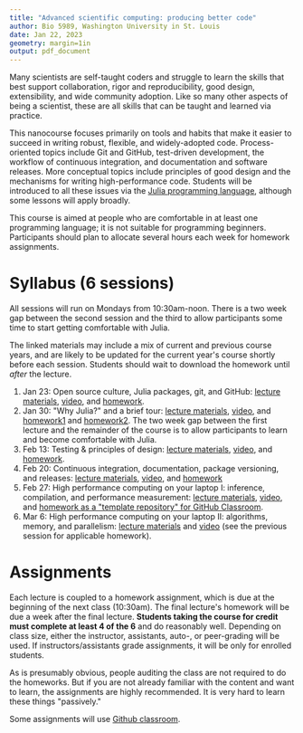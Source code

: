 ```yaml
---
title: "Advanced scientific computing: producing better code"
author: Bio 5989, Washington University in St. Louis
date: Jan 22, 2023
geometry: margin=1in
output: pdf_document
---
```


Many scientists are self-taught coders and struggle to learn the skills that best support collaboration, rigor and reproducibility, good design, extensibility, and wide community adoption.  Like so many other aspects of being a scientist, these are all skills that can be taught and learned via practice.

This nanocourse focuses primarily on tools and habits that make it easier to succeed in writing robust, flexible, and widely-adopted code.  Process-oriented topics include Git and GitHub, test-driven development, the workflow of continuous integration, and documentation and software releases.  More conceptual topics include principles of good design and the mechanisms for writing high-performance code.  Students will be introduced to all these issues via the [Julia programming language](https://julialang.org/), although some lessons will apply broadly.

This course is aimed at people who are comfortable in at least one programming language; it is not suitable for programming beginners.  Participants should plan to allocate several hours each week for homework assignments.

# Syllabus (6 sessions)

All sessions will run on Mondays from 10:30am-noon.  There is a two week gap between the second session and the third to allow participants some time to start getting comfortable with Julia.

The linked materials may include a mix of current and previous course years, and are likely to be updated for the current year's course shortly before each session. Students should wait to download the homework until *after* the lecture.

1. Jan 23: Open source culture, Julia packages, git, and GitHub: [lecture materials](../lectures/pkgs_git_github/pkgs_git_github.ipynb), [video](https://www.youtube.com/watch?v=cquJ9kPkwR8), and [homework](../homeworks/pkgs_git_github.md).
2. Jan 30: "Why Julia?" and a brief tour: [lecture materials](../lectures/intro/intro-julia.ipynb), [video](https://youtu.be/x4oi0IKf52w), and [homework1](../homeworks/learning_julia1.md) and [homework2](../homeworks/learning_julia2.md). The two week gap between the first lecture and the remainder of the course is to allow participants to learn and become comfortable with Julia.
3. Feb 13: Testing & principles of design: [lecture materials](../lectures/tdd/Testing_and_design.ipynb), [video](https://youtu.be/yYqaosGFwAc), and [homework](../homeworks/tdd.md).
4. Feb 20: Continuous integration, documentation, package versioning, and releases: [lecture materials](../lectures/ci_docs/CIandDocs.ipynb), [video](https://youtu.be/unXzO6amVoQ), and [homework](../homeworks/docs_ci_semver.md)
5. Feb 27: High performance computing on your laptop I: inference, compilation, and performance measurement: [lecture materials](../lectures/perf1/perf1.ipynb), [video](https://youtu.be/_oRRbuuxnjY), and [homework as a "template repository" for GitHub Classroom](https://github.com/AdvancedScientificComputingInJuliaWashU/Performance.jl).
6. Mar 6: High performance computing on your laptop II: algorithms, memory, and parallelism: [lecture materials](../lectures/perf2/perf2.ipynb) and [video](https://youtu.be/MbJykT-QjlI) (see the previous session for applicable homework).

# Assignments

Each lecture is coupled to a homework assignment, which is due at the beginning of the next class (10:30am).  The final lecture's homework will be due a week after the final lecture. **Students taking the course for credit must complete at least 4 of the 6** and do reasonably well.  Depending on class size, either the instructor, assistants, auto-, or peer-grading will be used. If instructors/assistants grade assignments, it will be only for enrolled students.

As is presumably obvious, people auditing the class are not required to do the homeworks. But if you are not already familiar with the content and want to learn, the assignments are highly recommended. It is very hard to learn these things "passively."

Some assignments will use [Github classroom](https://classroom.github.com/).
